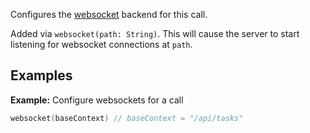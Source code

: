Configures the [websocket](./websockets.md) backend for this call.

Added via `websocket(path: String)`. This will cause the server to start listening for websocket connections at `path`.

## Examples

__Example:__ Configure websockets for a call

```kotlin
websocket(baseContext) // baseContext = "/api/tasks"
```
